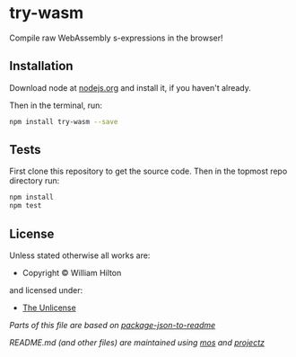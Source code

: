 <!-- TITLE/ -->

<h1>try-wasm</h1>

<!-- /TITLE -->


<!-- BADGES/ -->



<!-- /BADGES -->


<!-- DESCRIPTION/ -->

Compile raw WebAssembly s-expressions in the browser!

<!-- /DESCRIPTION -->


## Installation

Download node at [nodejs.org](http://nodejs.org) and install it, if you haven't already.

Then in the terminal, run:

```sh
npm install try-wasm --save
```

## Tests

First clone this repository to get the source code. Then in the topmost repo
directory run:

```sh
npm install
npm test
```

<!-- LICENSE/ -->

<h2>License</h2>

Unless stated otherwise all works are:

<ul><li>Copyright &copy; William Hilton</li></ul>

and licensed under:

<ul><li><a href="http://spdx.org/licenses/Unlicense.html">The Unlicense</a></li></ul>

<!-- /LICENSE -->


_Parts of this file are based on [package-json-to-readme](https://github.com/zeke/package-json-to-readme)_

_README.md (and other files) are maintained using [mos](https://github.com/mosjs/mos) and [projectz](https://github.com/bevry/projectz)_
